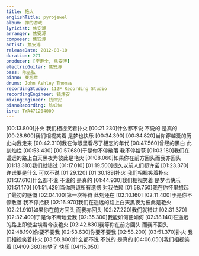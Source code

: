 ```yaml
---
title: 艳火
englishTitle: pyrojewel
album: 神的游戏
lyricist: 焦安溥
arranger: 焦安溥
composer: 焦安溥
artist: 焦安溥
releaseDate: 2012-08-10
duration: 271
producer: [李寿全, 焦安溥]
electricGuitar: 焦安溥
bass: 陈圣弘
piano: 秦旭章
drums: John Ashley Thomas
recordingStudio: 112F Recording Studio
recordingEngineer: 钱炜安
mixingEngineer: 钱炜安
pianoRecording: 陈虹伯
isrc: TWA471204009
---
```

[00:13.800]扑火 我们相视笑着扑火
[00:21.230]什么都不说 不说的 是真的
[00:28.600]我们相视笑着 是梦也快乐
[00:34.390]
[00:34.820]当你穿越爱的历史向我走来
[00:42.310]我在你眼里看尽了相恋的年代
[00:47.560]曾经的黑白 此刻灿烂
[00:53.430]
[00:57.680]于是你不停散落 我不停拾获
[01:03.180]我们在遥远的路上白天黑夜为彼此是艳火
[01:08.060]如果你在前方回头而我亦回头
[01:13.310]我们就错过
[01:17.010]
[01:19.500]很久以前人们都许诺
[01:23.370]许诺要是什么 可以不说
[01:29.120]
[01:30.189]扑火 我们相视笑着扑火
[01:37.610]什么都不说 不说的 是真的
[01:44.930]我们相视笑着 是梦也快乐
[01:51.170]
[01:51.429]当你原谅所有遗憾 对我依赖
[01:58.750]我在你怀里想起了最初的感慨
[02:04.100]第一次等待 此刻还在
[02:10.160]
[02:11.400]于是你不停散落 我不停拾获
[02:16.970]我们在遥远的路上白天黑夜为彼此是艳火
[02:21.910]如果你在前方回头 而我亦回头
[02:27.220]我们就错过
[02:31.370]
[02:32.400]于是你不断地爱我
[02:35.300]我能如何便如何
[02:38.140]在遥远的路上即使尘埃看今夜艳火
[02:42.830]我等你在前方回头 而我不回头
[02:48.190]你要不要我
[02:53.630]你要不要我
[02:58.200]
[03:51.370]扑火 我们相视笑着扑火
[03:58.800]什么都不说 不说的 是真的
[04:06.050]我们相视笑着
[04:09.360]有梦了 快乐
[04:15.050]